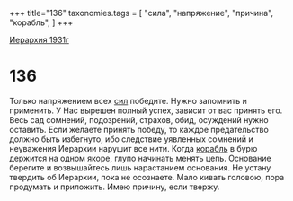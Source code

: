 +++
title="136"
taxonomies.tags = [
"сила",
"напряжение",
"причина",
"корабль",
]
+++

[Иерархия 1931г](/agni/19312)

# 136

Только напряжением всех [сил](/tags/сила) победите. Нужно запомнить и применить. У Нас вырешен полный успех, зависит от вас принять его. Весь сад сомнений, подозрений, страхов, обид, осуждений нужно оставить. Если желаете принять победу, то каждое предательство должно быть избегнуто, ибо следствие уявленных сомнений и неуважения Иерархии нарушит все нити. Когда [корабль](/tags/корабль) в бурю держится на одном якоре, глупо начинать менять цепь. Основание берегите и возвышайтесь лишь нарастанием основания. Не устану твердить об Иерархии, пока не осознаете. Мало кивать головою, пора продумать и приложить. Имею причину, если твержу.   

